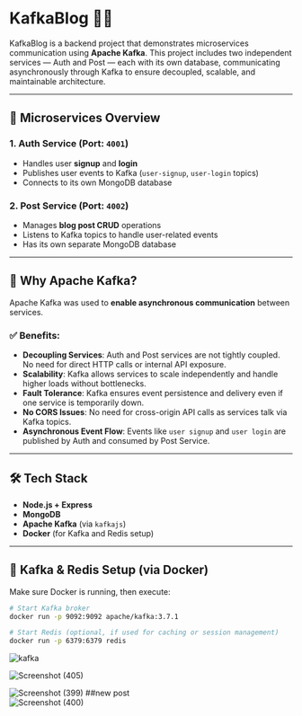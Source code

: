 # KafkaBlog 📝📡

KafkaBlog is a backend project that demonstrates microservices communication using **Apache Kafka**. This project includes two independent services — Auth and Post — each with its own database, communicating asynchronously through Kafka to ensure decoupled, scalable, and maintainable architecture.

---

## 🧩 Microservices Overview

### 1. **Auth Service** (Port: `4001`)
- Handles user **signup** and **login**
- Publishes user events to Kafka (`user-signup`, `user-login` topics)
- Connects to its own MongoDB database

### 2. **Post Service** (Port: `4002`)
- Manages **blog post CRUD** operations
- Listens to Kafka topics to handle user-related events
- Has its own separate MongoDB database

---

## 🚀 Why Apache Kafka?

Apache Kafka was used to **enable asynchronous communication** between services.

### ✅ Benefits:

- **Decoupling Services**: Auth and Post services are not tightly coupled. No need for direct HTTP calls or internal API exposure.
- **Scalability**: Kafka allows services to scale independently and handle higher loads without bottlenecks.
- **Fault Tolerance**: Kafka ensures event persistence and delivery even if one service is temporarily down.
- **No CORS Issues**: No need for cross-origin API calls as services talk via Kafka topics.
- **Asynchronous Event Flow**: Events like `user signup` and `user login` are published by Auth and consumed by Post Service.

---

## 🛠️ Tech Stack

- **Node.js + Express**
- **MongoDB**
- **Apache Kafka** (via `kafkajs`)
- **Docker** (for Kafka and Redis setup)

---

## 🧪 Kafka & Redis Setup (via Docker)

Make sure Docker is running, then execute:

```bash
# Start Kafka broker
docker run -p 9092:9092 apache/kafka:3.7.1

# Start Redis (optional, if used for caching or session management)
docker run -p 6379:6379 redis

```
![kafka](https://github.com/user-attachments/assets/77b65d5f-bc1f-4236-b811-465f51ff2961)


![Screenshot (405)](https://github.com/user-attachments/assets/4d1951b3-e934-4977-a877-49f00250a668)

![Screenshot (399)](https://github.com/user-attachments/assets/330ac1cd-0fcd-4a4c-8667-caaba5d5877d)
##new post  
![Screenshot (400)](https://github.com/user-attachments/assets/76cd97d9-72f3-40b9-94c8-21483eeeb7ed)




